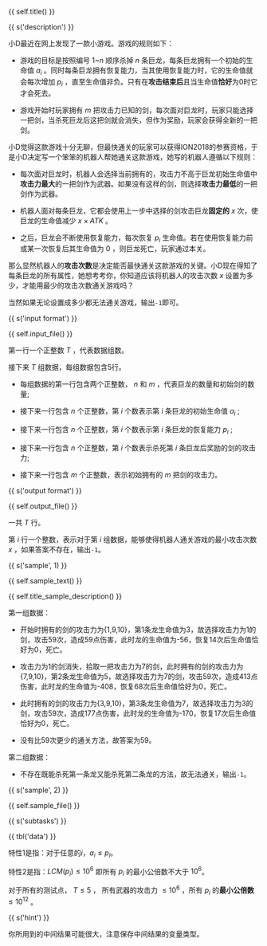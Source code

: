 {{ self.title() }}

{{ s('description') }}

小D最近在网上发现了一款小游戏。游戏的规则如下：

* 游戏的目标是按照编号 1~$n$ 顺序杀掉 $n$ 条巨龙，每条巨龙拥有一个初始的生命值 $a_i$ 。同时每条巨龙拥有恢复能力，当其使用恢复能力时，它的生命值就会每次增加 $p_i$ ，直至生命值非负。只有在**攻击结束后**且当生命值**恰好**为0时它才会死去。

* 游戏开始时玩家拥有 $m$ 把攻击力已知的剑，每次面对巨龙时，玩家只能选择一把剑，当杀死巨龙后这把剑就会消失，但作为奖励，玩家会获得全新的一把剑。

小D觉得这款游戏十分无聊，但最快通关的玩家可以获得ION2018的参赛资格，于是小D决定写一个笨笨的机器人帮她通关这款游戏，她写的机器人遵循以下规则：

* 每次面对巨龙时，机器人会选择当前拥有的，攻击力不高于巨龙初始生命值中**攻击力最大**的一把剑作为武器。如果没有这样的剑，则选择**攻击力最低**的一把剑作为武器。

* 机器人面对每条巨龙，它都会使用上一步中选择的剑攻击巨龙**固定的** $x$ 次，使巨龙的生命值减少 $x\times ATK$ 。

* 之后，巨龙会不断使用恢复能力，每次恢复 $p_i$ 生命值。若在使用恢复能力前或某一次恢复后其生命值为 $0$ ，则巨龙死亡，玩家通过本关。

那么显然机器人的**攻击次数**是决定能否最快通关这款游戏的关键。小D现在得知了每条巨龙的所有属性，她想考考你，你知道应该将机器人的攻击次数 $x$ 设置为多少，才能用最少的攻击次数通关游戏吗？

当然如果无论设置成多少都无法通关游戏，输出`-1`即可。

{{ s('input format') }}

{{ self.input_file() }}

第一行一个正整数 $T$ ，代表数据组数。

接下来 $T$ 组数据，每组数据包含5行。

* 每组数据的第一行包含两个正整数， $n$ 和 $m$ ，代表巨龙的数量和初始剑的数量;

* 接下来一行包含 $n$ 个正整数，第 $i$ 个数表示第 $i$ 条巨龙的初始生命值 $a_i$ ;
	
* 接下来一行包含 $n$ 个正整数，第 $i$ 个数表示第 $i$ 条巨龙的恢复能力 $p_i$ ;

* 接下来一行包含 $n$ 个正整数，第 $i$ 个数表示杀死第 $i$ 条巨龙后奖励的剑的攻击力;

* 接下来一行包含 $m$ 个正整数，表示初始拥有的 $m$ 把剑的攻击力。

{{ s('output format') }}

{{ self.output_file() }}

一共 $T$ 行。

第 $i$ 行一个整数，表示对于第 $i$ 组数据，能够使得机器人通关游戏的最小攻击次数 $x$ ，如果答案不存在，输出`-1`。

{{ s('sample', 1) }}

{{ self.sample_text() }}

{{ self.title_sample_description() }}

第一组数据：

* 开始时拥有的剑的攻击力为{1,9,10}，第1条龙生命值为3，故选择攻击力为1的剑，攻击59次，造成59点伤害，此时龙的生命值为-56，恢复14次后生命值恰好为0，死亡。

* 攻击力为1的剑消失，拾取一把攻击力为7的剑，此时拥有的剑的攻击力为{7,9,10}，第2条龙生命值为5，故选择攻击力为7的剑，攻击59次，造成413点伤害，此时龙的生命值为-408，恢复68次后生命值恰好为0，死亡。

* 此时拥有的剑的攻击力为{3,9,10}，第3条龙生命值为7，故选择攻击力为3的剑，攻击59次，造成177点伤害，此时龙的生命值为-170，恢复17次后生命值恰好为0，死亡。

* 没有比59次更少的通关方法，故答案为59。

第二组数据：

* 不存在既能杀死第一条龙又能杀死第二条龙的方法，故无法通关，输出`-1`。

{{ s('sample', 2) }}

{{ self.sample_file() }}

{{ s('subtasks') }}

{{ tbl('data') }}

特性1是指：对于任意的$i$，$a_i \le p_i$。

特性2是指：$LCM(p_i) \le 10^6$ 即所有 $p_i$ 的最小公倍数不大于 $10^6$。

对于所有的测试点， $T\le 5$ ， 所有武器的攻击力 $\le 10^6$ ，所有 $p_i$ 的**最小公倍数** $\le 10^{12}$ 。

{{ s('hint') }}

你所用到的中间结果可能很大，注意保存中间结果的变量类型。